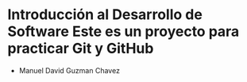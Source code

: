 # Introducción al Desarrollo de Software Este es un proyecto para practicar Git y GitHub
- Manuel David Guzman Chavez